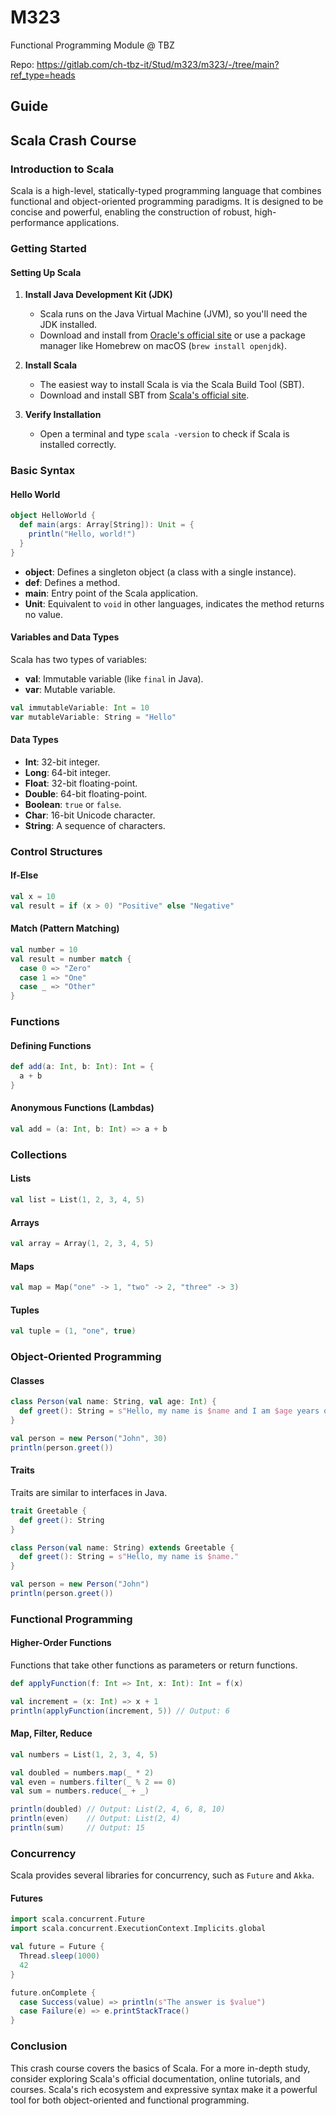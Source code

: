 # M323
Functional Programming Module @ TBZ

Repo: https://gitlab.com/ch-tbz-it/Stud/m323/m323/-/tree/main?ref_type=heads

## Guide

## Scala Crash Course

### Introduction to Scala

Scala is a high-level, statically-typed programming language that combines functional and object-oriented programming paradigms. It is designed to be concise and powerful, enabling the construction of robust, high-performance applications.

### Getting Started

#### Setting Up Scala

1. **Install Java Development Kit (JDK)**
   - Scala runs on the Java Virtual Machine (JVM), so you'll need the JDK installed.
   - Download and install from [Oracle's official site](https://www.oracle.com/java/technologies/javase-downloads.html) or use a package manager like Homebrew on macOS (`brew install openjdk`).

2. **Install Scala**
   - The easiest way to install Scala is via the Scala Build Tool (SBT).
   - Download and install SBT from [Scala's official site](https://www.scala-lang.org/download/).

3. **Verify Installation**
   - Open a terminal and type `scala -version` to check if Scala is installed correctly.

### Basic Syntax

#### Hello World

```scala
object HelloWorld {
  def main(args: Array[String]): Unit = {
    println("Hello, world!")
  }
}
```

- **object**: Defines a singleton object (a class with a single instance).
- **def**: Defines a method.
- **main**: Entry point of the Scala application.
- **Unit**: Equivalent to `void` in other languages, indicates the method returns no value.

#### Variables and Data Types

Scala has two types of variables:

- **val**: Immutable variable (like `final` in Java).
- **var**: Mutable variable.

```scala
val immutableVariable: Int = 10
var mutableVariable: String = "Hello"
```

#### Data Types

- **Int**: 32-bit integer.
- **Long**: 64-bit integer.
- **Float**: 32-bit floating-point.
- **Double**: 64-bit floating-point.
- **Boolean**: `true` or `false`.
- **Char**: 16-bit Unicode character.
- **String**: A sequence of characters.

### Control Structures

#### If-Else

```scala
val x = 10
val result = if (x > 0) "Positive" else "Negative"
```

#### Match (Pattern Matching)

```scala
val number = 10
val result = number match {
  case 0 => "Zero"
  case 1 => "One"
  case _ => "Other"
}
```

### Functions

#### Defining Functions

```scala
def add(a: Int, b: Int): Int = {
  a + b
}
```

#### Anonymous Functions (Lambdas)

```scala
val add = (a: Int, b: Int) => a + b
```

### Collections

#### Lists

```scala
val list = List(1, 2, 3, 4, 5)
```

#### Arrays

```scala
val array = Array(1, 2, 3, 4, 5)
```

#### Maps

```scala
val map = Map("one" -> 1, "two" -> 2, "three" -> 3)
```

#### Tuples

```scala
val tuple = (1, "one", true)
```

### Object-Oriented Programming

#### Classes

```scala
class Person(val name: String, val age: Int) {
  def greet(): String = s"Hello, my name is $name and I am $age years old."
}

val person = new Person("John", 30)
println(person.greet())
```

#### Traits

Traits are similar to interfaces in Java.

```scala
trait Greetable {
  def greet(): String
}

class Person(val name: String) extends Greetable {
  def greet(): String = s"Hello, my name is $name."
}

val person = new Person("John")
println(person.greet())
```

### Functional Programming

#### Higher-Order Functions

Functions that take other functions as parameters or return functions.

```scala
def applyFunction(f: Int => Int, x: Int): Int = f(x)

val increment = (x: Int) => x + 1
println(applyFunction(increment, 5)) // Output: 6
```

#### Map, Filter, Reduce

```scala
val numbers = List(1, 2, 3, 4, 5)

val doubled = numbers.map(_ * 2)
val even = numbers.filter(_ % 2 == 0)
val sum = numbers.reduce(_ + _)

println(doubled) // Output: List(2, 4, 6, 8, 10)
println(even)    // Output: List(2, 4)
println(sum)     // Output: 15
```

### Concurrency

Scala provides several libraries for concurrency, such as `Future` and `Akka`.

#### Futures

```scala
import scala.concurrent.Future
import scala.concurrent.ExecutionContext.Implicits.global

val future = Future {
  Thread.sleep(1000)
  42
}

future.onComplete {
  case Success(value) => println(s"The answer is $value")
  case Failure(e) => e.printStackTrace()
}
```

### Conclusion

This crash course covers the basics of Scala. For a more in-depth study, consider exploring Scala's official documentation, online tutorials, and courses. Scala's rich ecosystem and expressive syntax make it a powerful tool for both object-oriented and functional programming.